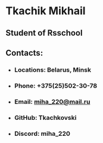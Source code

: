 # __Tkachik Mikhail__ #

## __Student of Rsschool__ ##       

## __Contacts:__ 
* ### __Locations:__ Belarus, Minsk
* ### __Phone:__ +375(25)502-30-78
* ### __Email:__ miha_220@mail.ru
* ### __GitHub:__ Tkachkovski
* ### __Discord:__ miha_220